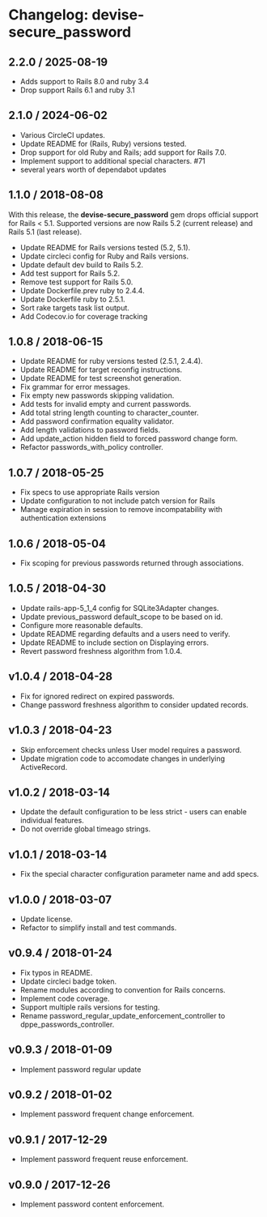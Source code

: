 # Changelog: devise-secure_password

## 2.2.0 / 2025-08-19
* Adds support to Rails 8.0 and ruby 3.4
* Drop support Rails 6.1 and ruby 3.1

## 2.1.0 / 2024-06-02

* Various CircleCI updates.
* Update README for (Rails, Ruby) versions tested.
* Drop support for old Ruby and Rails; add support for Rails 7.0.
* Implement support to additional special characters. #71
* several years worth of dependabot updates

## 1.1.0 / 2018-08-08

With this release, the __devise-secure_password__ gem drops official support for Rails < 5.1. Supported versions are now
Rails 5.2 (current release) and Rails 5.1 (last release).

* Update README for Rails versions tested (5.2, 5.1).
* Update circleci config for Ruby and Rails versions.
* Update default dev build to Rails 5.2.
* Add test support for Rails 5.2.
* Remove test support for Rails 5.0.
* Update Dockerfile.prev ruby to 2.4.4.
* Update Dockerfile ruby to 2.5.1.
* Sort rake targets task list output.
* Add Codecov.io for coverage tracking

## 1.0.8 / 2018-06-15

* Update README for ruby versions tested (2.5.1, 2.4.4).
* Update README for target reconfig instructions.
* Update README for test screenshot generation.
* Fix grammar for error messages.
* Fix empty new passwords skipping validation.
* Add tests for invalid empty and current passwords.
* Add total string length counting to character_counter.
* Add password confirmation equality validator.
* Add length validations to password fields.
* Add update_action hidden field to forced password change form.
* Refactor passwords_with_policy controller.

## 1.0.7 / 2018-05-25

* Fix specs to use appropriate Rails version
* Update configuration to not include patch version for Rails
* Manage expiration in session to remove incompatability with authentication extensions

## 1.0.6 / 2018-05-04

* Fix scoping for previous passwords returned through associations.

## 1.0.5 / 2018-04-30

* Update rails-app-5_1_4 config for SQLite3Adapter changes.
* Update previous_password default_scope to be based on id.
* Configure more reasonable defaults.
* Update README regarding defaults and a users need to verify.
* Update README to include section on Displaying errors.
* Revert password freshness algorithm from 1.0.4.

## v1.0.4 / 2018-04-28

* Fix for ignored redirect on expired passwords.
* Change password freshness algorithm to consider updated records.

## v1.0.3 / 2018-04-23

* Skip enforcement checks unless User model requires a password.
* Update migration code to accomodate changes in underlying ActiveRecord.

## v1.0.2 / 2018-03-14

* Update the default configuration to be less strict - users can enable individual features.
* Do not override global timeago strings.

## v1.0.1 / 2018-03-14

* Fix the special character configuration parameter name and add specs.

## v1.0.0 / 2018-03-07

* Update license.
* Refactor to simplify install and test commands.

## v0.9.4 / 2018-01-24

* Fix typos in README.
* Update circleci badge token.
* Rename modules according to convention for Rails concerns.
* Implement code coverage.
* Support multiple rails versions for testing.
* Rename password_regular_update_enforcement_controller to dppe_passwords_controller.

## v0.9.3 / 2018-01-09

* Implement password regular update

## v0.9.2 / 2018-01-02

* Implement password frequent change enforcement.

## v0.9.1 / 2017-12-29

* Implement password frequent reuse enforcement.

## v0.9.0 / 2017-12-26

* Implement password content enforcement.
